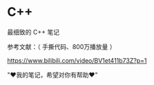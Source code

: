 # C++

最细致的 C++ 笔记

参考文献：（ 手撕代码、800万播放量 ）

https://www.bilibili.com/video/BV1et411b73Z?p=1

"♥我的笔记，希望对你有帮助♥"
